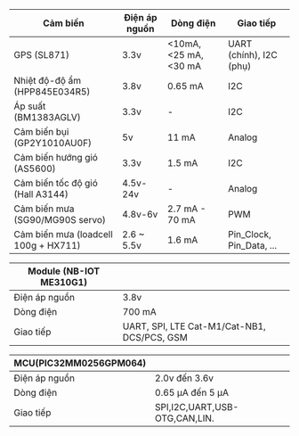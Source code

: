 | Cảm biến                           | Điện áp nguồn | Dòng điện         | Giao tiếp                           |
|------------------------------------|---------------|------------------|------------------------------------|
| GPS (SL871)                        | 3.3v          | <10mA, <25 mA, <30 mA | UART (chính), I2C (phụ)           |
| Nhiệt độ-độ ẩm (HPP845E034R5)     | 3.8v           | 0.65 mA          | I2C                                |
| Áp suất (BM1383AGLV)              | 3.3v           | -                | I2C                                |
| Cảm biến bụi (GP2Y1010AU0F)       | 5v             | 11 mA            | Analog                             |
| Cảm biến hướng gió (AS5600)        | 3.3v          | 1.5 mA           | I2C                                |
| Cảm biến tốc độ gió (Hall A3144)   | 4.5v-24v      | -                | Analog                             |
| Cảm biến mưa (SG90/MG90S servo)    | 4.8v-6v       | 2.7 mA - 70 mA   | PWM                                |
| Cảm biến mưa (loadcell 100g + HX711) | 2.6 ~ 5.5v   | 1.6 mA           | Pin_Clock, Pin_Data, ...           |

| Module (NB-IOT ME310G1)  |                 | 
|--------------------------|-----------------|
| Điện áp nguồn            | 3.8v            |
| Dòng điện                | 700 mA          |
| Giao tiếp                | UART, SPI, LTE Cat-M1/Cat-NB1, DCS/PCS, GSM |

| MCU(PIC32MM0256GPM064)   |                 | 
|--------------------------|-----------------|
| Điện áp nguồn            |  2.0v đến 3.6v  |
| Dòng điện                | 0.65 μA đến 5 μA             |
| Giao tiếp                | SPI,I2C,UART,USB-OTG,CAN,LIN. |